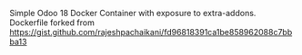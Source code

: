 Simple Odoo 18 Docker Container with exposure to extra-addons.
Dockerfile forked from https://gist.github.com/rajeshpachaikani/fd96818391ca1be858962088c7bbba13
